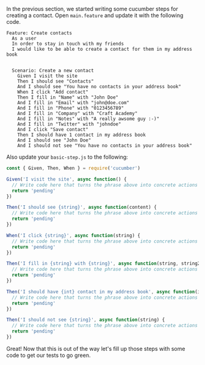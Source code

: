 In the previous section, we started writing some cucumber steps for creating a contact. Open `main.feature` and update it with the following code.

```text
Feature: Create contacts
  As a user
  In order to stay in touch with my friends
  I would like to be able to create a contact for them in my address book


  Scenario: Create a new contact
    Given I visit the site
    Then I should see "Contacts"
    And I should see "You have no contacts in your address book"
    When I click "Add contact"
    Then I fill in "Name" with "John Doe"
    And I fill in "Email" with "john@doe.com"
    And I fill in "Phone" with "0123456789"
    And I fill in "Company" with "Craft Academy"
    And I fill in "Notes" with "A really awsome guy :-)"
    And I fill in "Twitter" with "johndoe"
    And I click "Save contact"
    Then I should have 1 contact in my address book
    And I should see "John Doe"
    And I should not see "You have no contacts in your address book"
```

Also update your `basic-step.js` to the following:

```javascript
const { Given, Then, When } = require('cucumber')

Given('I visit the site', async function() {
  // Write code here that turns the phrase above into concrete actions
  return 'pending'
})

Then('I should see {string}', async function(content) {
  // Write code here that turns the phrase above into concrete actions
  return 'pending'
})

When('I click {string}', async function(string) {
  // Write code here that turns the phrase above into concrete actions
  return 'pending'
})

Then('I fill in {string} with {string}', async function(string, string2) {
  // Write code here that turns the phrase above into concrete actions
  return 'pending'
})

Then('I should have {int} contact in my address book', async function(int) {
  // Write code here that turns the phrase above into concrete actions
  return 'pending'
})

Then('I should not see {string}', async function(string) {
  // Write code here that turns the phrase above into concrete actions
  return 'pending'
})

```

Great! Now that this is out of the way let's fill up those steps with some code to get our tests to go green.
